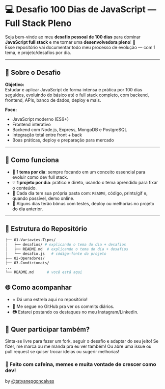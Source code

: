 # 💻 Desafio 100 Dias de JavaScript — Full Stack Pleno

Seja bem-vinde ao meu **desafio pessoal de 100 dias** para dominar **JavaScript full stack** e me tornar uma **desenvolvedora pleno**! 🌟  
Esse repositório vai documentar todo meu processo de evolução — com 1 tema,  e projeto/desafios por dia. 

---

## 📅 Sobre o Desafio

**Objetivo:**  
Estudar e aplicar JavaScript de forma intensa e prática por 100 dias seguidos, evoluindo do básico até o full stack completo, com backend, frontend, APIs, banco de dados, deploy e mais.

**Foco:**  
- JavaScript moderno (ES6+)
- Frontend interativo
- Backend com Node.js, Express, MongoDB e PostgreSQL
- Integração total entre front + back
- Boas práticas, deploy e preparação para mercado

---

## 🧠 Como funciona

- 📌 **1 tema por dia**: sempre focando em um conceito essencial para evoluir como dev full stack.
- 💡 **1 projeto por dia**: prático e direto, usando o tema aprendido para fixar o conteúdo.
- 📂 Cada dia tem sua própria pasta com: `README`, código, prints/gif e, quando possível, demo online.
- 🧪 Alguns dias terão bônus com testes, deploy ou melhorias no projeto do dia anterior.

---

## 📁 Estrutura do Repositório

```bash
├── 01-Variavies-Tipos/
│   ├── desafios/ # explicando o tema do dia + desafios
│   ├── README.md  # explicando o tema do dia + desafios
│   └── desafio.js   # código-fonte do projeto
├── 02-Operadores/
├── 03-Condicionais/
...
└── README.md      # você está aqui
```

## 🌐 Como acompanhar
- ⭐ Dá uma estrela aqui no repositório!
- 👀 Me segue no GitHub pra ver os commits diários.
- 📷 Estarei postando os destaques no meu Instagram/LinkedIn.

## 🤝 Quer participar também?
Sinta-se livre para fazer um fork, seguir o desafio e adaptar do seu jeito! Se fizer, me marca ou me manda pra eu ver também!
Ou abre uma issue ou pull request se quiser trocar ideias ou sugerir melhorias!

### 🧃 Feito com cafeína, memes e muita vontade de crescer como dev!
by [@tatyanepgoncalves](https://github.com/tatyanepgoncalves)